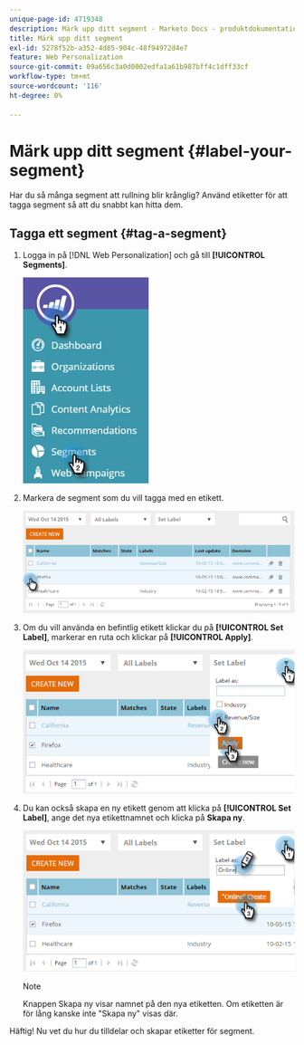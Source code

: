 ```yaml
---
unique-page-id: 4719348
description: Märk upp ditt segment - Marketo Docs - produktdokumentation
title: Märk upp ditt segment
exl-id: 5278f52b-a352-4d85-904c-48f94972d4e7
feature: Web Personalization
source-git-commit: 09a656c3a0d0002edfa1a61b987bff4c1dff33cf
workflow-type: tm+mt
source-wordcount: '116'
ht-degree: 0%

---
```


# Märk upp ditt segment {#label-your-segment}

Har du så många segment att rullning blir krånglig? Använd etiketter för att tagga segment så att du snabbt kan hitta dem.

## Tagga ett segment {#tag-a-segment}

1. Logga in på [!DNL Web Personalization] och gå till **[!UICONTROL Segments]**.

   ![](assets/new-dropdown-segments-hand.jpg)

1. Markera de segment som du vill tagga med en etikett.

   ![](assets/image2015-10-14-15-3a26-3a28.png)

1. Om du vill använda en befintlig etikett klickar du på **[!UICONTROL Set Label]**, markerar en ruta och klickar på **[!UICONTROL Apply]**.

   ![](assets/image2015-10-14-15-3a34-3a42.png)

1. Du kan också skapa en ny etikett genom att klicka på **[!UICONTROL Set Label]**, ange det nya etikettnamnet och klicka på **Skapa ny**.

   ![](assets/image2015-10-14-15-3a38-3a30.png)

   >[!NOTE]
   >
   >Knappen Skapa ny visar namnet på den nya etiketten. Om etiketten är för lång kanske inte &quot;Skapa ny&quot; visas där.

Häftig! Nu vet du hur du tilldelar och skapar etiketter för segment.
